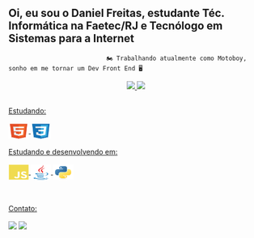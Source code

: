 ## Oi, eu sou o Daniel Freitas, estudante Téc. Informática na Faetec/RJ e Tecnólogo em Sistemas para a Internet 

                               🏍️ Trabalhando atualmente como Motoboy, sonho em me tornar um Dev Front End 🖥️

<div align="center">
  <a href="https://github.com/Danielforj">
  <img height="180em" src="https://github-readme-stats.vercel.app/api?username=Danielforj&show_icons=true&theme=chartreuse-dark&include_all_commits=true&count_private=true"/>
  <img height="150em" src="https://github-readme-stats.vercel.app/api/top-langs/?username=Danielforj&layout=compact&langs_count=7&theme=chartreuse-dark"/>
</div>

<div style="display: inline_block"><br>
  
  Estudando:
  <br> </br>
  <img align="center" alt="Danielforj-HTML" height="30" width="40" src="https://raw.githubusercontent.com/devicons/devicon/master/icons/html5/html5-original.svg">
  <img align="center" alt="Danielforj-CSS" height="30" width="40" src="https://raw.githubusercontent.com/devicons/devicon/master/icons/css3/css3-original.svg">
  <br> </br>
  Estudando e desenvolvendo em:
  <br> </br>
  <img align="center" alt="Danielforj-Js" height="30" width="40" src="https://raw.githubusercontent.com/devicons/devicon/master/icons/javascript/javascript-plain.svg">
  <img align="center" alt="Danielforj-Java" height="30" width="40" src="https://raw.githubusercontent.com/devicons/devicon/master/icons/java/java-original.svg">
  <img align="center" alt="Danielforj-Python" height="30" width="40" src="https://raw.githubusercontent.com/devicons/devicon/master/icons/python/python-original.svg">

</div>
  
<div> 
  <br> </br>
  Contato:
  <br> </br>
  <a href = "mailto:danielforj89@gmail.com"><img src="https://img.shields.io/badge/-Gmail-%23333?style=for-the-badge&logo=gmail&logoColor=white" target="_blank"></a>
  <a href="https://www.linkedin.com/in/danielfreitaso" target="_blank"><img src="https://img.shields.io/badge/-LinkedIn-%230077B5?style=for-the-badge&logo=linkedin&logoColor=white" target="_blank"></a> 
  
 </div>
